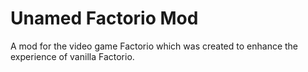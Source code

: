 # Unamed Factorio Mod
A mod for the video game Factorio which was created to enhance the experience of vanilla Factorio.
